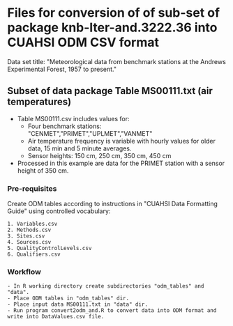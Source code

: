 # Files for conversion of of sub-set of package knb-lter-and.3222.36 into CUAHSI ODM CSV format

Data set title: "Meteorological data from benchmark stations at the Andrews Experimental Forest, 1957 to present."

## Subset of data package Table MS00111.txt (air temperatures)
* Table MS00111.csv includes values for: 
    * Four benchmark stations: "CENMET","PRIMET","UPLMET","VANMET"
    * Air temperature frequency is variable with hourly values for older data, 15 min and 5 minute averages.
    * Sensor heights: 150 cm, 250 cm, 350 cm, 450 cm
* Processed in this example are data for the PRIMET station with a sensor height of 350 cm.

### Pre-requisites

Create ODM tables according to instructions in "CUAHSI Data Formatting Guide" using controlled vocabulary:

    1. Variables.csv
    2. Methods.csv
    3. Sites.csv
    4. Sources.csv
    5. QualityControlLevels.csv 
    6. Qualifiers.csv

### Workflow

    - In R working directory create subdirectories "odm_tables" and "data".
    - Place ODM tables in "odm_tables" dir.
    - Place input data MS00111.txt in "data" dir.
    - Run program convert2odm_and.R to convert data into ODM format and write into DataValues.csv file.
